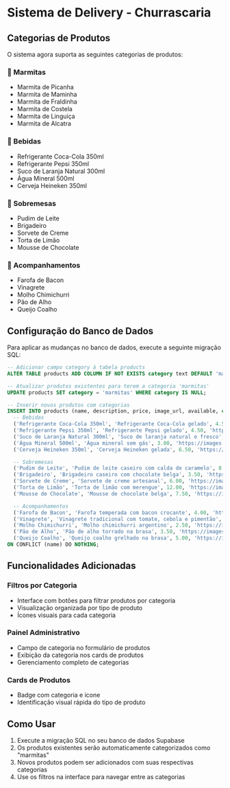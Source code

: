 # Sistema de Delivery - Churrascaria

## Categorias de Produtos

O sistema agora suporta as seguintes categorias de produtos:

### 🥘 Marmitas

- Marmita de Picanha
- Marmita de Maminha
- Marmita de Fraldinha
- Marmita de Costela
- Marmita de Linguiça
- Marmita de Alcatra

### 🥤 Bebidas

- Refrigerante Coca-Cola 350ml
- Refrigerante Pepsi 350ml
- Suco de Laranja Natural 300ml
- Água Mineral 500ml
- Cerveja Heineken 350ml

### 🍰 Sobremesas

- Pudim de Leite
- Brigadeiro
- Sorvete de Creme
- Torta de Limão
- Mousse de Chocolate

### 🥗 Acompanhamentos

- Farofa de Bacon
- Vinagrete
- Molho Chimichurri
- Pão de Alho
- Queijo Coalho

## Configuração do Banco de Dados

Para aplicar as mudanças no banco de dados, execute a seguinte migração SQL:

```sql
-- Adicionar campo category à tabela products
ALTER TABLE products ADD COLUMN IF NOT EXISTS category text DEFAULT 'marmitas' CHECK (category IN ('marmitas', 'bebidas', 'sobremesas', 'acompanhamentos'));

-- Atualizar produtos existentes para terem a categoria 'marmitas'
UPDATE products SET category = 'marmitas' WHERE category IS NULL;

-- Inserir novos produtos com categorias
INSERT INTO products (name, description, price, image_url, available, category) VALUES
  -- Bebidas
  ('Refrigerante Coca-Cola 350ml', 'Refrigerante Coca-Cola gelado', 4.50, 'https://images.pexels.com/photos/1627763/pexels-photo-1627763.jpeg?auto=compress&cs=tinysrgb&w=500', true, 'bebidas'),
  ('Refrigerante Pepsi 350ml', 'Refrigerante Pepsi gelado', 4.50, 'https://images.pexels.com/photos/1627763/pexels-photo-1627763.jpeg?auto=compress&cs=tinysrgb&w=500', true, 'bebidas'),
  ('Suco de Laranja Natural 300ml', 'Suco de laranja natural e fresco', 5.00, 'https://images.pexels.com/photos/96974/pexels-photo-96974.jpeg?auto=compress&cs=tinysrgb&w=500', true, 'bebidas'),
  ('Água Mineral 500ml', 'Água mineral sem gás', 3.00, 'https://images.pexels.com/photos/1187766/pexels-photo-1187766.jpeg?auto=compress&cs=tinysrgb&w=500', true, 'bebidas'),
  ('Cerveja Heineken 350ml', 'Cerveja Heineken gelada', 6.50, 'https://images.pexels.com/photos/1283219/pexels-photo-1283219.jpeg?auto=compress&cs=tinysrgb&w=500', true, 'bebidas'),

  -- Sobremesas
  ('Pudim de Leite', 'Pudim de leite caseiro com calda de caramelo', 8.00, 'https://images.pexels.com/photos/162553/pexels-photo-162553.jpeg?auto=compress&cs=tinysrgb&w=500', true, 'sobremesas'),
  ('Brigadeiro', 'Brigadeiro caseiro com chocolate belga', 3.50, 'https://images.pexels.com/photos/162553/pexels-photo-162553.jpeg?auto=compress&cs=tinysrgb&w=500', true, 'sobremesas'),
  ('Sorvete de Creme', 'Sorvete de creme artesanal', 6.00, 'https://images.pexels.com/photos/1352281/pexels-photo-1352281.jpeg?auto=compress&cs=tinysrgb&w=500', true, 'sobremesas'),
  ('Torta de Limão', 'Torta de limão com merengue', 12.00, 'https://images.pexels.com/photos/162553/pexels-photo-162553.jpeg?auto=compress&cs=tinysrgb&w=500', true, 'sobremesas'),
  ('Mousse de Chocolate', 'Mousse de chocolate belga', 7.50, 'https://images.pexels.com/photos/162553/pexels-photo-162553.jpeg?auto=compress&cs=tinysrgb&w=500', true, 'sobremesas'),

  -- Acompanhamentos
  ('Farofa de Bacon', 'Farofa temperada com bacon crocante', 4.00, 'https://images.pexels.com/photos/1640772/pexels-photo-1640772.jpeg?auto=compress&cs=tinysrgb&w=500', true, 'acompanhamentos'),
  ('Vinagrete', 'Vinagrete tradicional com tomate, cebola e pimentão', 3.00, 'https://images.pexels.com/photos/1640772/pexels-photo-1640772.jpeg?auto=compress&cs=tinysrgb&w=500', true, 'acompanhamentos'),
  ('Molho Chimichurri', 'Molho chimichurri argentino', 2.50, 'https://images.pexels.com/photos/1640772/pexels-photo-1640772.jpeg?auto=compress&cs=tinysrgb&w=500', true, 'acompanhamentos'),
  ('Pão de Alho', 'Pão de alho torrado na brasa', 3.50, 'https://images.pexels.com/photos/1640772/pexels-photo-1640772.jpeg?auto=compress&cs=tinysrgb&w=500', true, 'acompanhamentos'),
  ('Queijo Coalho', 'Queijo coalho grelhado na brasa', 5.00, 'https://images.pexels.com/photos/1640772/pexels-photo-1640772.jpeg?auto=compress&cs=tinysrgb&w=500', true, 'acompanhamentos')
ON CONFLICT (name) DO NOTHING;
```

## Funcionalidades Adicionadas

### Filtros por Categoria

- Interface com botões para filtrar produtos por categoria
- Visualização organizada por tipo de produto
- Ícones visuais para cada categoria

### Painel Administrativo

- Campo de categoria no formulário de produtos
- Exibição da categoria nos cards de produtos
- Gerenciamento completo de categorias

### Cards de Produtos

- Badge com categoria e ícone
- Identificação visual rápida do tipo de produto

## Como Usar

1. Execute a migração SQL no seu banco de dados Supabase
2. Os produtos existentes serão automaticamente categorizados como "marmitas"
3. Novos produtos podem ser adicionados com suas respectivas categorias
4. Use os filtros na interface para navegar entre as categorias
